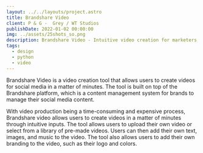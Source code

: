 ```yaml
---
layout: ../../layouts/project.astro
title: Brandshare Video
client: P & G -  Grey / WT Studios
publishDate: 2022-01-02 00:00:00
img: ../assets/25shots_so.png
description: Brandshare Video - Intuitive video creation for marketers.
tags:
  - design
  - python
  - video
---
```


Brandshare Video is a video creation tool that allows users to create videos for social media in a matter of minutes. The tool is built on top of the Brandshare platform, which is a content management system for brands to manage their social media content.

With video production being a time-consuming and expensive process, Brandshare video allows users to create videos in a matter of minutes through intuitive inputs. The tool allows users to upload their own video or select from a library of pre-made videos. Users can then add their own text, images, and music to the video. The tool also allows users to add their own branding to the video, such as their logo and colors.

